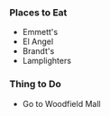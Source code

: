 
### Places to Eat
- Emmett's
- El Angel
- Brandt's
- Lamplighters

### Thing to Do
- Go to Woodfield Mall

